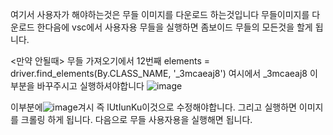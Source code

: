 여기서 사용자가 해야하는것은 무들 이미지를 다운로드 하는것입니다
무들이미지를 다운로드 한다음에 vsc에서 사용자용 무들을 실행하면 좀보이드 무들의 모든것을 할게 됩니다.




<만약 안될때>
무들 가져오기에서 12번째 elements = driver.find_elements(By.CLASS_NAME, '_3mcaeaj8') 여시에서 _3mcaeaj8 이부분을 바꾸주시고 실행하셔야합니다
![image](https://github.com/miasanmia1027/Project-Zomboid/assets/151910542/83bf1a15-74ef-4e20-8d76-8ca32779ec65)

이부분에![image](https://github.com/miasanmia1027/Project-Zomboid/assets/151910542/11052f91-63b7-466c-9da0-dfaa918dab3e)겨시 즉 lUtIunKu이것으로 수정해야합니다.
그리고 실행하면 이미지를 크롤링 하게 됩니다. 
다음으로 무들 사용자용을 실행해면 됩니다.
